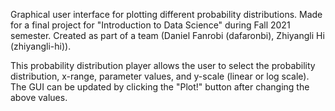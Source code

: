 Graphical user interface for plotting different probability distributions. Made for a final project for "Introduction to Data Science" during Fall 2021 semester. Created as part of a team (Daniel Fanrobi (dafaronbi), Zhiyangli Hi (zhiyangli-hi)). 

This probability distribution player allows the user to select the probability distribution, x-range, parameter values, and y-scale (linear or log scale). The GUI can be updated by clicking the "Plot!" button after changing the above values.
